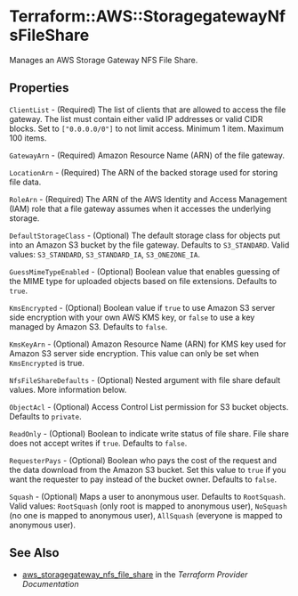 # Terraform::AWS::StoragegatewayNfsFileShare

Manages an AWS Storage Gateway NFS File Share.

## Properties

`ClientList` - (Required) The list of clients that are allowed to access the file gateway. The list must contain either valid IP addresses or valid CIDR blocks. Set to `["0.0.0.0/0"]` to not limit access. Minimum 1 item. Maximum 100 items.

`GatewayArn` - (Required) Amazon Resource Name (ARN) of the file gateway.

`LocationArn` - (Required) The ARN of the backed storage used for storing file data.

`RoleArn` - (Required) The ARN of the AWS Identity and Access Management (IAM) role that a file gateway assumes when it accesses the underlying storage.

`DefaultStorageClass` - (Optional) The default storage class for objects put into an Amazon S3 bucket by the file gateway. Defaults to `S3_STANDARD`. Valid values: `S3_STANDARD`, `S3_STANDARD_IA`, `S3_ONEZONE_IA`.

`GuessMimeTypeEnabled` - (Optional) Boolean value that enables guessing of the MIME type for uploaded objects based on file extensions. Defaults to `true`.

`KmsEncrypted` - (Optional) Boolean value if `true` to use Amazon S3 server side encryption with your own AWS KMS key, or `false` to use a key managed by Amazon S3. Defaults to `false`.

`KmsKeyArn` - (Optional) Amazon Resource Name (ARN) for KMS key used for Amazon S3 server side encryption. This value can only be set when `KmsEncrypted` is true.

`NfsFileShareDefaults` - (Optional) Nested argument with file share default values. More information below.

`ObjectAcl` - (Optional) Access Control List permission for S3 bucket objects. Defaults to `private`.

`ReadOnly` - (Optional) Boolean to indicate write status of file share. File share does not accept writes if `true`. Defaults to `false`.

`RequesterPays` - (Optional) Boolean who pays the cost of the request and the data download from the Amazon S3 bucket. Set this value to `true` if you want the requester to pay instead of the bucket owner. Defaults to `false`.

`Squash` - (Optional) Maps a user to anonymous user. Defaults to `RootSquash`. Valid values: `RootSquash` (only root is mapped to anonymous user), `NoSquash` (no one is mapped to anonymous user), `AllSquash` (everyone is mapped to anonymous user).


## See Also

* [aws_storagegateway_nfs_file_share](https://www.terraform.io/docs/providers/aws/r/storagegateway_nfs_file_share.html) in the _Terraform Provider Documentation_